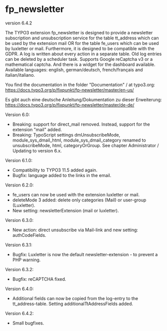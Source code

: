 # fp_newsletter

version 6.4.2

The TYPO3 extension fp_newsletter is designed to provide a newsletter subscription and unsubscription service for the 
table tt_address which can be used by the extension mail OR for the table fe_users which can be used by luxletter or mail. 
Furthermore, it is designed to be compatible with the GDPR. A log is written about every action in a separate table.
Old log entries can be deleted by a scheduler task.
Supports Google reCaptcha v3 or a mathematical captcha.
And there is a widget for the dashboard available.
Available languages: english, german/deutsch, french/français and italian/italiano.

You find the documentation in the folder "Documentation" / at typo3.org:
https://docs.typo3.org/p/fixpunkt/fp-newsletter/master/en-us/

Es gibt auch eine deutsche Anleitung/Dokumentation zu dieser Erweiterung:
https://docs.typo3.org/p/fixpunkt/fp-newsletter/master/de-de/


Version 6.0:
- Breaking: support for direct_mail removed. Instead, support for the extension "mail" added.
- Breaking: TypoScript settings dmUnsubscribeMode, module_sys_dmail_html, module_sys_dmail_category renamed to
  unsubscribeMode, html, categoryOrGroup. See chapter Administrator / Updating to version 6.x.

Version 6.1.0:
- Compatibility to TYPO3 11.5 added again.
- Bugfix: language added to the links in the email.

Version 6.2.0:
- fe_users can now be used with the extension luxletter or mail.
- deleteMode 3 added: delete only categories (Mail) or user-group (Luxletter).
- New setting: newsletterExtension (mail or luxletter).

Version 6.3.0:
- New action: direct unsubscribe via Mail-link and new setting: authCodeFields.

Version 6.3.1:
- Bugfix: Luxletter is now the default newsletter-extension - to prevent a PHP warning.

Version 6.3.2:
- Bugfix: reCAPTCHA fixed.

Version 6.4.0:
- Additional fields can now be copied from the log-entry to the tt_address-table. Setting additionalTtAddressFields added.

Version 6.4.2:
- Small bugfixes.